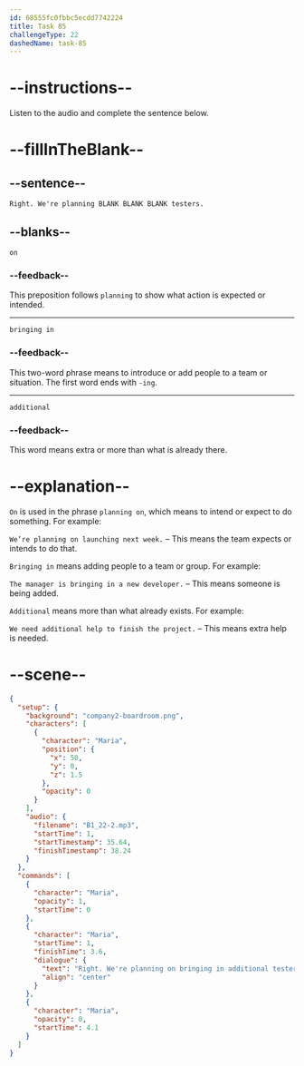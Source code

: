 ```yaml
---
id: 68555fc0fbbc5ecdd7742224
title: Task 85
challengeType: 22
dashedName: task-85
---
```


<!-- (Audio) Maria: Right. We're planning on bringing in additional testers. -->

# --instructions--

Listen to the audio and complete the sentence below.

# --fillInTheBlank--

## --sentence--

`Right. We're planning BLANK BLANK BLANK testers.`

## --blanks--

`on`

### --feedback--

This preposition follows `planning` to show what action is expected or intended.

---

`bringing in`

### --feedback--

This two-word phrase means to introduce or add people to a team or situation. The first word ends with `-ing`.

---

`additional`

### --feedback--

This word means extra or more than what is already there.

# --explanation--

`On` is used in the phrase `planning on`, which means to intend or expect to do something. For example:

`We’re planning on launching next week.` – This means the team expects or intends to do that.

`Bringing in` means adding people to a team or group. For example:

`The manager is bringing in a new developer.` – This means someone is being added.

`Additional` means more than what already exists. For example:

`We need additional help to finish the project.` – This means extra help is needed.

# --scene--

```json
{
  "setup": {
    "background": "company2-boardroom.png",
    "characters": [
      {
        "character": "Maria",
        "position": {
          "x": 50,
          "y": 0,
          "z": 1.5
        },
        "opacity": 0
      }
    ],
    "audio": {
      "filename": "B1_22-2.mp3",
      "startTime": 1,
      "startTimestamp": 35.64,
      "finishTimestamp": 38.24
    }
  },
  "commands": [
    {
      "character": "Maria",
      "opacity": 1,
      "startTime": 0
    },
    {
      "character": "Maria",
      "startTime": 1,
      "finishTime": 3.6,
      "dialogue": {
        "text": "Right. We're planning on bringing in additional testers.",
        "align": "center"
      }
    },
    {
      "character": "Maria",
      "opacity": 0,
      "startTime": 4.1
    }
  ]
}
```

